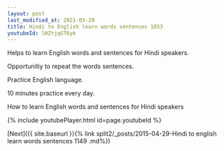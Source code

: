 ```yaml
---
layout: post
last_modified_at: 2021-03-29
title: Hindi to English learn words sentences 1053 
youtubeId: lHZtjqGT6yk
---
```

 
 
Helps to learn English words and sentences for Hindi speakers.

Opportunitiy to repeat the words sentences. 

Practice English language. 
 
10 minutes practice every day. 
 
How to learn English words and sentences for Hindi speakers 
 
{% include youtubePlayer.html id=page.youtubeId %}
 
 
[Next]({{ site.baseurl }}{% link  split2/_posts/2015-04-29-Hindi to english learn words sentences 1149 .md%})
 

